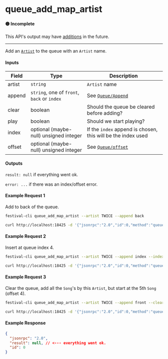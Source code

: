 # queue_add_map_artist

#### 🟡 Incomplete
This API's output may have [additions](../../api-stability/marker.md) in the future.

---

Add an [`Artist`](../../common-objects/artist.md) to the queue with an `Artist` name.

#### Inputs

| Field  | Type                                        | Description |
|--------|---------------------------------------------|-------------|
| artist | `string`                                    | `Artist` name
| append | `string`, one of `front`, `back` or `index` | See [`Queue/Append`](../queue/queue.md#append)
| clear  | boolean                                     | Should the queue be cleared before adding?
| play   | boolean                                     | Should we start playing?
| index  | optional (maybe-null) unsigned integer      | If the `index` append is chosen, this will be the index used
| offset | optional (maybe-null) unsigned integer      | See [`Queue/offset`](../queue/queue.md#offset)

#### Outputs
`result: null` if everything went ok.

`error: ...` if there was an index/offset error.

#### Example Request 1
Add to back of the queue.
```bash
festival-cli queue_add_map_artist --artist TWICE --append back
```
```bash
curl http://localhost:18425 -d '{"jsonrpc":"2.0","id":0,"method":"queue_add_map_artist","params":{"artist":"TWICE","append":"back","clear":false,"play":false}}'
```

#### Example Request 2
Insert at queue index 4.
```bash
festival-cli queue_add_map_artist --artist TWICE --append index --index 4
```
```bash
curl http://localhost:18425 -d '{"jsonrpc":"2.0","id":0,"method":"queue_add_map_artist","params":{"artist":"TWICE","append":"index","clear":false,"play":false,"index":4}}'
```

#### Example Request 3
Clear the queue, add all the `Song`'s by this `Artist`, but start at the 5th `Song` (offset 4).
```bash
festival-cli queue_add_map_artist --artist TWICE --append front --clear --play --offset 4
```
```bash
curl http://localhost:18425 -d '{"jsonrpc":"2.0","id":0,"method":"queue_add_map_artist","params":{"artist":"TWICE","append":"front","clear":true,"play":true,"offset":4}}'
```

#### Example Response
```json
{
  "jsonrpc": "2.0",
  "result": null, // <--- everything went ok.
  "id": 0
}
```
